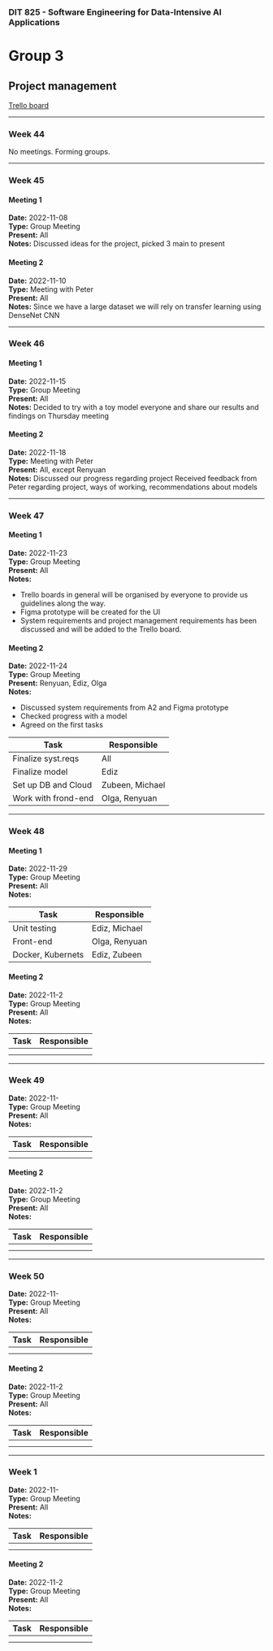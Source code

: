 ### **DIT 825 - Software Engineering for Data-Intensive AI Applications**
# **Group 3**
## **Project management**

[Trello board](https://trello.com/invite/b/w6bgezh8/ATTI01dd1720d355f279d59a6e152abece334ED95C4C/dit-825)

---


### **Week 44**
No meetings. Forming groups.

---
### **Week 45**

#### Meeting 1
**Date:** 2022-11-08 <br>
**Type:** Group Meeting <br>
**Present:** All <br>
**Notes:** Discussed ideas for the project, picked 3 main to present


#### Meeting 2 
**Date:** 2022-11-10 <br>
**Type:** Meeting with Peter <br>
**Present:** All <br>
**Notes:** Since we have a large dataset we will rely on transfer learning using DenseNet CNN

---


### **Week 46**
#### Meeting 1
**Date:** 2022-11-15 <br>
**Type:** Group Meeting <br>
**Present:** All <br>
**Notes:**  Decided to try with a toy model everyone and share our results and findings on Thursday meeting



#### Meeting 2 
**Date:** 2022-11-18 <br>
**Type:** Meeting with Peter <br>
**Present:** All, except Renyuan <br>
**Notes:** Discussed our progress regarding project
Received feedback from Peter regarding project, ways of working, recommendations about models


---

### **Week 47**

#### Meeting 1

**Date:**  2022-11-23 <br>
**Type:** Group Meeting <br>
**Present:** All <br>
**Notes:**<br>
* Trello boards in general will be organised by everyone to provide us guidelines along the way.
* Figma prototype will be created for the UI
* System requirements and project management requirements has been discussed and will be added to the Trello board.

#### Meeting 2 
**Date:** 2022-11-24<br>
**Type:** Group Meeting<br>
**Present:** Renyuan, Ediz, Olga<br>
**Notes:** 
* Discussed system requirements from A2 and Figma prototype
* Checked progress with a model
* Agreed on the first tasks

| Task                | Responsible     |
|---------------------|-----------------|
| Finalize syst.reqs  | All             |
| Finalize model      | Ediz            |
| Set up DB and Cloud | Zubeen, Michael |
| Work with frond-end | Olga, Renyuan   |

---


### **Week 48**
#### Meeting 1

**Date:**  2022-11-29 <br>
**Type:** Group Meeting <br>
**Present:** All <br>
**Notes:**<br>

| Task              | Responsible   |
|-------------------|---------------|
| Unit testing      | Ediz, Michael |
| Front-end         | Olga, Renyuan |
| Docker, Kubernets | Ediz, Zubeen  |



#### Meeting 2 
**Date:** 2022-11-2<br>
**Type:** Group Meeting<br>
**Present:** All<br>
**Notes:** 


| Task | Responsible |
|------|-------------|
|      |             |
|      |             |



---

### **Week 49**

**Date:**  2022-11- <br>
**Type:** Group Meeting <br>
**Present:** All <br>
**Notes:**<br>

| Task | Responsible |
|------|-------------|
|      |             |
|      |             |



#### Meeting 2 
**Date:** 2022-11-2<br>
**Type:** Group Meeting<br>
**Present:** All<br>
**Notes:** 


| Task | Responsible |
|------|-------------|
|      |             |
|      |             |


---

### **Week 50**

**Date:**  2022-11- <br>
**Type:** Group Meeting <br>
**Present:** All <br>
**Notes:**<br>

| Task | Responsible |
|------|-------------|
|      |             |
|      |             |



#### Meeting 2 
**Date:** 2022-11-2<br>
**Type:** Group Meeting<br>
**Present:** All<br>
**Notes:** 


| Task | Responsible |
|------|-------------|
|      |             |
|      |             |


---

### **Week 1**

**Date:**  2022-11- <br>
**Type:** Group Meeting <br>
**Present:** All <br>
**Notes:**<br>

| Task | Responsible |
|------|-------------|
|      |             |
|      |             |



#### Meeting 2 
**Date:** 2022-11-2<br>
**Type:** Group Meeting<br>
**Present:** All<br>
**Notes:** 


| Task | Responsible |
|------|-------------|
|      |             |
|      |             |







